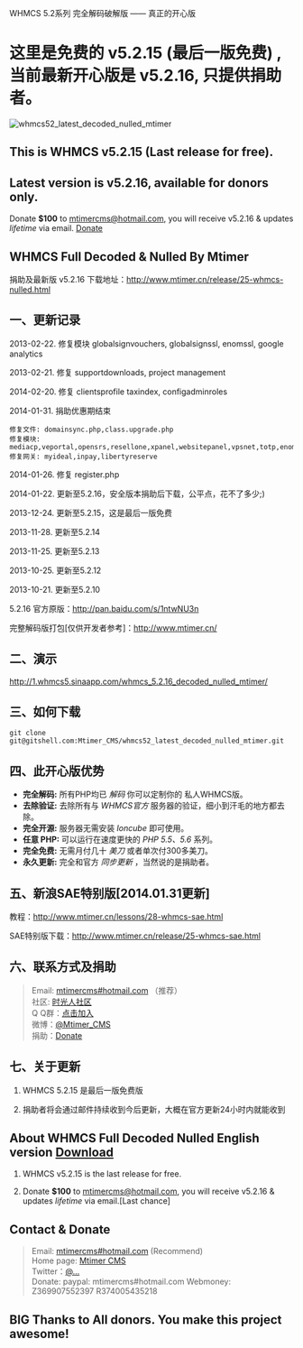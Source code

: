 WHMCS 5.2系列 完全解码破解版 —— 真正的开心版

这里是免费的 v5.2.15 (最后一版免费) , 当前最新开心版是 v5.2.16, 只提供捐助者。
========================

![whmcs52_latest_decoded_nulled_mtimer](http://api.mtimer.net/whmcs/whmcs5216nulled.png)

## This is WHMCS v5.2.15 (Last release for free).

## Latest version is v5.2.16, available for donors only.

Donate <b>$100</b> to mtimercms@hotmail.com, you will receive v5.2.16 & updates *lifetime* via email. [Donate](http://1.whmcs5.sinaapp.com/whmcs_5.2.16_decoded_nulled_mtimer/?language=English)


WHMCS Full Decoded & Nulled By Mtimer
---------------

捐助及最新版 v5.2.16 下载地址：http://www.mtimer.cn/release/25-whmcs-nulled.html 


## 一、更新记录

2013-02-22. 修复模块 globalsignvouchers, globalsignssl, enomssl, google analytics

2013-02-21. 修复 supportdownloads, project management

2014-02-20. 修复 clientsprofile taxindex, configadminroles

2014-01-31. 捐助优惠期结束

```
修复文件: domainsync.php,class.upgrade.php
修复模块: mediacp,veportal,opensrs,resellone,xpanel,websitepanel,vpsnet,totp,enomnewtlds,lxadmin,centovacast,varilogix_fraudcall,maxmind
修复网关: myideal,inpay,libertyreserve
```

2014-01-26. 修复 register.php

2014-01-22. 更新至5.2.16，安全版本捐助后下载，公平点，花不了多少;)

2013-12-24. 更新至5.2.15，这是最后一版免费

2013-11-28. 更新至5.2.14

2013-11-25. 更新至5.2.13

2013-10-25. 更新至5.2.12

2013-10-21. 更新至5.2.10

5.2.16 官方原版：http://pan.baidu.com/s/1ntwNU3n

完整解码版打包[仅供开发者参考]：http://www.mtimer.cn/



## 二、演示

http://1.whmcs5.sinaapp.com/whmcs_5.2.16_decoded_nulled_mtimer/



## 三、如何下载

	git clone git@gitshell.com:Mtimer_CMS/whmcs52_latest_decoded_nulled_mtimer.git



## 四、此开心版优势

<ul>
<li><strong>完全解码:</strong> 所有PHP均已 <em>解码</em> 你可以定制你的 私人WHMCS版。</li>
<li><strong>去除验证:</strong> 去除所有与 <em>WHMCS官方</em> 服务器的验证，细小到汗毛的地方都去除。</li>
<li><strong>完全开源:</strong> 服务器无需安装 <em>Ioncube</em> 即可使用。</li>
<li><strong>任意 PHP:</strong> 可以运行在速度更快的 <em>PHP 5.5、5.6</em> 系列。</li>
<li><strong>完全免费:</strong> 无需月付几十 <em>美刀</em> 或者单次付300多美刀。</li>
<li><strong>永久更新:</strong> 完全和官方 <em>同步更新</em> ，当然说的是捐助者。</li>
</ul>


## 五、新浪SAE特别版[2014.01.31更新]

教程：http://www.mtimer.cn/lessons/28-whmcs-sae.html

SAE特别版下载：http://www.mtimer.cn/release/25-whmcs-sae.html

## 六、联系方式及捐助

> Email: [mtimercms#hotmail.com](mtimercms#hotmail.com) （推荐）  
> 社区: [时光人社区](http://www.mtimer.cn/)  
> Q Q群：[点击加入](http://shang.qq.com/wpa/qunwpa?idkey=520e53ac7acc04d489a801aa55a69c9a6e3df06e1fea1b0b0f3ca936627cca52)  
> 微博：[@Mtimer_CMS](http://weibo.com/u/3488979130)  
> 捐助：[Donate](http://t.cn/8FwJr5Z)


## 七、关于更新

1. WHMCS 5.2.15 是最后一版免费版

2. 捐助者将会通过邮件持续收到今后更新，大概在官方更新24小时内就能收到


## About WHMCS Full Decoded Nulled English version [Download](http://1.whmcs5.sinaapp.com/whmcs_5.2.16_decoded_nulled_mtimer/?language=English)

1. WHMCS v5.2.15 is the last release for free.

2. Donate <b>$100</b> to mtimercms@hotmail.com, you will receive v5.2.16 & updates *lifetime* via email.[Last chance]


## Contact & Donate

> Email: [mtimercms#hotmail.com](mtimercms#hotmail.com) (Recommend)  
> Home page: [Mtimer CMS](http://www.mtimer.net/)  
> Twitter：[@...](http://#)  
> Donate: paypal: mtimercms#hotmail.com Webmoney: Z369907552397  R374005435218


## BIG Thanks to All donors. You make this project awesome!